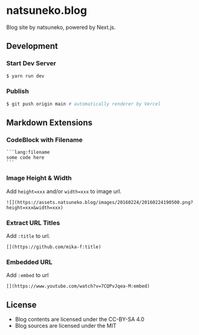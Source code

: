 # natsuneko.blog

Blog site by natsuneko, powered by Next.js.

## Development

### Start Dev Server

```bash
$ yarn run dev
```

### Publish

```bash
$ git push origin main # automatically renderer by Vercel
```

## Markdown Extensions

### CodeBlock with Filename

````codeblock
```lang:filename
some code here
```
````

### Image Height & Width

Add `height=xxx` and/or `width=xxx` to image url.

```
![](https://assets.natsuneko.blog/images/20160224/20160224190500.png?height=xxx&width=xxx)
```

### Extract URL Titles

Add `:title` to url.

```
[](https://github.com/mika-f:title)
```


### Embedded URL

Add `:embed` to url

```
[](https://www.youtube.com/watch?v=7CQPvJqea-M:embed)
```


## License

- Blog contents are licensed under the CC-BY-SA 4.0
- Blog sources are licensed under the MIT
